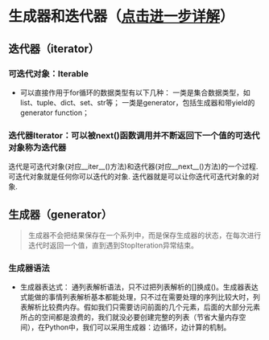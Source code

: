 # 生成器和迭代器（[点击进一步详解](https://taizilongxu.gitbooks.io/stackoverflow-about-python/content/1/README.html)）

## 迭代器（iterator）
### 可迭代对象：Iterable
- 可以直接作用于for循环的数据类型有以下几种：
一类是集合数据类型，如list、tuple、dict、set、str等；
一类是generator，包括生成器和带yield的generator function；

### 迭代器Iterator：可以被next()函数调用并不断返回下一个值的可迭代对象称为迭代器

迭代是可迭代对象(对应__iter__()方法)和迭代器(对应__next__()方法)的一个过程.
可迭代对象就是任何你可以迭代的对象.
迭代器就是可以让你迭代可迭代对象的对象.


## 生成器（generator）
> 生成器不会把结果保存在一个系列中，而是保存生成器的状态，在每次进行迭代时返回一个值，直到遇到StopIteration异常结束。

### 生成器语法
- 生成器表达式： 通列表解析语法，只不过把列表解析的[]换成()。生成器表达式能做的事情列表解析基本都能处理，只不过在需要处理的序列比较大时，列表解析比较费内存。假如我们只需要访问前面的几个元素，后面的大部分元素所占的空间都是浪费的，我们就没必要创建完整的列表（节省大量内存空间），在Python中，我们可以采用生成器：边循环，边计算的机制。